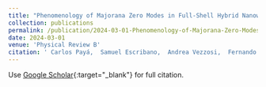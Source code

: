 ```yaml
---
title: "Phenomenology of Majorana Zero Modes in Full-Shell Hybrid Nanowires"
collection: publications
permalink: /publication/2024-03-01-Phenomenology-of-Majorana-Zero-Modes-in-Full-Shell-Hybrid-Nanowires
date: 2024-03-01
venue: 'Physical Review B'
citation: ' Carlos Payá,  Samuel Escribano,  Andrea Vezzosi,  Fernando Peñaranda,  Ramón Aguado,  Pablo San-Jose,  Elsa Prada,  Physical Review B 109, 115428, 2024.'
---
```

Use [Google Scholar](https://scholar.google.com/scholar?q=Phenomenology+of+Majorana+Zero+Modes+in+Full+Shell+Hybrid+Nanowires){:target="_blank"} for full citation.